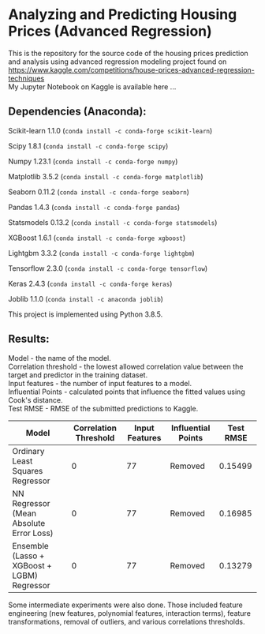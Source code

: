 # Analyzing and Predicting Housing Prices (Advanced Regression)  
This is the repository for the source code of the housing prices prediction and analysis using advanced regression modeling project found on   https://www.kaggle.com/competitions/house-prices-advanced-regression-techniques  
My Jupyter Notebook on Kaggle is available here ...  

## Dependencies (Anaconda):  

Scikit-learn 1.1.0 (`conda install -c conda-forge scikit-learn`)  

Scipy 1.8.1 (`conda install -c conda-forge scipy`)  

Numpy 1.23.1 (`conda install -c conda-forge numpy`)  

Matplotlib 3.5.2 (`conda install -c conda-forge matplotlib`)  

Seaborn 0.11.2 (`conda install -c conda-forge seaborn`)  

Pandas 1.4.3 (`conda install -c conda-forge pandas`)  

Statsmodels 0.13.2 (`conda install -c conda-forge statsmodels`)  

XGBoost 1.6.1 (`conda install -c conda-forge xgboost`)  

Lightgbm 3.3.2 (`conda install -c conda-forge lightgbm`)  

Tensorflow 2.3.0 (`conda install -c conda-forge tensorflow`)  

Keras 2.4.3 (`conda install -c conda-forge keras`)  

Joblib 1.1.0 (`conda install -c anaconda joblib`)  

This project is implemented using Python 3.8.5.

## Results:  

Model - the name of the model.  
Correlation threshold - the lowest allowed correlation value between the target and predictor in the training dataset.  
Input features - the number of input features to a model.  
Influential Points - calculated points that influence the fitted values using Cook's distance.  
Test RMSE - RMSE of the submitted predictions to Kaggle. 

| Model | Correlation Threshold | Input Features | Influential Points | Test RMSE | 
| --- | --- | --- | --- | --- |
| Ordinary Least Squares Regressor | 0 | 77 | Removed | 0.15499 |
| NN Regressor (Mean Absolute Error Loss) | 0 | 77 | Removed | 0.16985 
| Ensemble (Lasso + XGBoost + LGBM) Regressor | 0 | 77 | Removed |  0.13279 | 

Some intermediate experiments were also done. Those included feature engineering (new features, polynomial features, interaction terms), feature transformations, removal of outliers, and various correlations thresholds.
